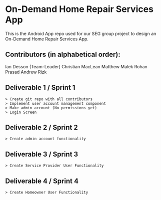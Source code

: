 #  On-Demand Home Repair Services App
This is the Android App repo used for our SEG group project to design an On-Demand Home Repair Services App.

## Contributors (in alphabetical order):
Ian Desson (Team-Leader)
Christian MacLean
Matthew Malek
Rohan Prasad
Andrew Rizk

## Deliverable 1 / Sprint 1
```
> Create git repo with all contributors
> Implement user account management component
> Make admin account (No permissions yet)
> Login Screen
```
## Deliverable 2 / Sprint 2
```
> Create admin account functionality
```
## Deliverable 3 / Sprint 3
```
> Create Service Provider User Functionality
```
## Deliverable 4 / Sprint 4
```
> Create Homeowner User Functionality
```
